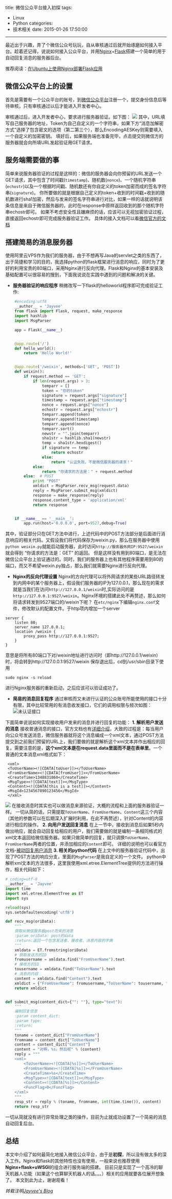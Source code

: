 title: 微信公众平台接入初探
tags:
  - Linux
  - Python
categories:
  - 技术相关
date: 2015-01-26 17:50:00
---
最近出于兴趣，弄了个微信公众号玩玩，自从审核通过后就开始琢磨如何接入平台。趁着还记得，说说如何接入公众平台，并用[Nginx](http://nginx.org/)+[Flask](http://flask.pocoo.org/)搭建一个简单的用于自动回复消息的服务器后台。
<!--more-->
推荐阅读：[在Ubuntu上使用Nginx部署Flask应用](http://www.oschina.net/translate/serving-flask-with-nginx-on-ubuntu?cmp)

## 微信公众平台上的设置
首先是需要有一个公众平台的账号，到[微信公众平台](https://mp.weixin.qq.com)注册一个，提交身份信息后等待审核，只有审核通过以后才能进入开发者中心。

审核通过后，进入开发者中心，要求进行服务器验证。如下图：
![](http://mp.weixin.qq.com/wiki/static/assets/ce21f9e7d08b0f553032261b23c43b77.png)
其中，URL填写自己服务器的地址，Token为自己自定义的一个字符串，如果下方“消息加解密方式”选择了包含密文的选项（第二第三个），那么EncodingAESKey则需要填入一个自定义的加密密钥。
填好后，如果服务端也准备完毕，点击提交则微信方的服务器就会向所填URL发起验证用GET请求。

## 服务端需要做的事
简单来说服务器验证的过程是这样的：微信的服务器会向你预留的URL发送一个GET请求，其中包含了时间戳(`timestamp`)、随机数(`nonce`)、一个随机字符串(`echostr`)以及一个根据时间戳、随机数还有你自定义的token加密而成的签名字符串(`signature`)。
你所要做的就是根据自己定义的token+收到的时间戳+收到的随机数进行sha1加密，然后与发来的签名字符串进行对比，如果一样的话就说明该条信息是来自于微信服务器的，此时在response中原样返回收到的那个随机字符串echostr即可。
如果不考虑安全性且嫌麻烦的话，应该可以无视加密验证过程，直接返回echostr即可完成服务器验证工作。
具体的接入文档可以看[微信官方的文档](http://mp.weixin.qq.com/wiki/17/2d4265491f12608cd170a95559800f2d.html#)

## 搭建简易的消息服务器
使用阿里云VPS作为我们的服务器，由于不想再写Java的servlet之类的东西了，出于简捷和学习的目的，我选择python的flask框架进行消息的响应，同时为了更好的利用宝贵的80端口，采用Nginx进行反向代理。Flask和Nginx的基本安装及基础配置可以很容易的搜到，下面我说说在实践中遇到的问题和解决的关键。
- **服务器验证的响应程序**
稍微改写一下flask的helloworld程序即可完成验证工作:

```python
    #encoding:utf8
    __author__ = 'Jayvee'
    from flask import Flask, request, make_response
    import hashlib
    import MsgParser

    app = Flask(__name__)


    @app.route('/')
    def hello_world():
        return 'Hello World!'


    @app.route('/weixin', methods=['GET', 'POST'])
    def weixin():
        if request.method == 'GET':
            if len(request.args) > 3:
                temparr = []
                token = "你的token"
                signature = request.args["signature"]
                timestamp = request.args["timestamp"]
                nonce = request.args["nonce"]
                echostr = request.args["echostr"]
                temparr.append(token)
                temparr.append(timestamp)
                temparr.append(nonce)
                temparr.sort()
                newstr = "".join(temparr)
                sha1str = hashlib.sha1(newstr)
                temp = sha1str.hexdigest()
                if signature == temp:
                    return echostr
                else:
                    return "认证失败，不是微信服务器的请求！"
            else:
                return "你请求的方法是：" + request.method
        else:  # POST
            print "POST"
            xmldict = MsgParser.recv_msg(request.data)
            reply = MsgParser.submit_msg(xmldict)
            response = make_response(reply)
            response.content_type = 'application/xml'
            return response


    if __name__ == '__main__':
        app.run(host='0.0.0.0', port=9527,debug=True)
```
其中，验证部分只在GET方法中进行，上述代码中的POST方法部分是后面进行消息响应的相关代码。又假设我们将代码保存为weixin.py，那么在服务器中使用`python weixin.py`就能启动服务器，此时访问`http://服务器外网IP:9527/weixin` 就会得到 “你请求的方法是：GET” 的返回。
但是这样没有用到80端口，是无法在微信公众平台上验证通过的。同时，我们的服务器上也有其他程序需要用到80的端口，而又不希望weixin.py独占，那么我们就需要Nginx进行反向代理。
- **Nginx的反向代理设置**
Nginx的方向代理可以将外网请求的某些URL路径转发到内网中的某个服务器上，假设我们服务器的IP为127.0.0.1，那么现在的需求就是当我们在访问`http://127.0.0.1/weixin`时,实际访问的是`http://127.0.0.1:9527/weixin`。Nginx环境的搭建此处不再赘述，那么如何将请求转发到9527端口的/weixin下呢？
在`etc/nginx`下编辑`nginx.conf`文件，修改默认的配置文件。于http项内增加一个server

```
server {
	listen 80;
	server_name 127.0.0.1;
	location /weixin {
		proxy_pass http://127.0.0.1:9527;   
	}
}
```
意思是将所有80端口下对/weixin地址进行访问时（即http://127.0.0.1/weixin） 时，将会转到http://127.0.0.1:9527/weixin
保存退出后，cd到/usr/sbin目录下使用

```
sudo nginx -s reload
```
进行Nginx服务器的重新启动，之后应该可以验证成功了。
- **简易的消息回复程序**
通过审核而又未进行认证的公众账号所能使用的接口十分有限，其中比较常用的有消息收发接口，它们的调用权限与频次如图：
![未认证接口](http://jayveestorage.qiniudn.com/图片外链搜狗截图15年01月27日0339_1.png)

下面简单说说如何实现接收用户发来的消息并进行回复的功能：
**1. 解析用户发送的消息**
接收普通消息的接口，官方文档也有[详细介绍](http://mp.weixin.qq.com/wiki/10/79502792eef98d6e0c6e1739da387346.html)，大致的过程是：每当用户向公众号发送消息，微信服务器就将这个消息编成一个xml文本，通过POST方法提交到之前我们预留的URL上，我们要做的就是解析这个xml文本并作出相应的回复。需要注意的是，**这个xml文本是在request.data里面而不是在表单里**。一个普通的文本消息xml格式如下：  

```
 <xml>
 <ToUserName><![CDATA[toUser]]></ToUserName>
 <FromUserName><![CDATA[fromUser]]></FromUserName> 
 <CreateTime>1348831860</CreateTime>
 <MsgType><![CDATA[text]]></MsgType>
 <Content><![CDATA[this is a test]]></Content>
 <MsgId>1234567890123456</MsgId>
 </xml>
```
![](http://jayveestorage.qiniudn.com/图片外链QQ截图20150127133941.png)
在接收消息时其实也可以做消息来源验证，大概的流程和上面的服务器验证一样。
一切从简的话，只需提取`ToUserName`、`FromUserName`、`Content`这三个内容（其他的参数可以在后期深入扩展时利用，在此不再赘述），针对Content的内容进行相应的操作。
**2. 向用户发送回复消息**
在上一节中，接收到消息后如果5秒内做出响应，就会自动回复给相应的用户，我们需要做的就是编制一条相同格式的xml文本返回给微信服务器。如果只做简单的回复，就只调换`ToUserName`、`FromUserName`两者的位置，并添加相应的`Content`即可。
详细的说明也可以看官方文档-[被动回复用户消息](http://mp.weixin.qq.com/wiki/14/89b871b5466b19b3efa4ada8e577d45e.html)
**3. 相关的python代码**
在上文中的服务器验证代码中，出现了POST方法的响应分支，里面的`MsgParser`是我自定义的一个文件。
python中解析xml文本的方法很多，这里我使用xml.etree.ElementTree提供的方法进行操作，相关代码如下：

```python
# coding=utf-8
__author__ = 'Jayvee'
import time
import xml.etree.ElementTree as ET
import sys

reload(sys)
sys.setdefaultencoding('utf8')

def recv_msg(oriData):
    """
    获取从微信服务器post而来的消息
    :param oriData: post的data
    :return:返回一个包含发送者、接收者、消息内容的字典
    """
    xmldata = ET.fromstring(oriData)
    # 获取发送方的ID
    fromusername = xmldata.find("FromUserName").text
    # 接收方的ID
    tousername = xmldata.find("ToUserName").text
    # 消息的内容
    content = xmldata.find("Content").text
    xmldict = {"FromUserName": fromusername,"ToUserName": tousername, "Content": content}
    return xmldict


def submit_msg(content_dict={"": ""}, type="text"):
    """
    编制回复信息
    :param content_dict:
    :param type:
    :return:
    """
    toname = content_dict["FromUserName"]
    fromname = content_dict["ToUserName"]
    content = content_dict["Content"]
    content = "对啊，%s，然后呢" % (content)
    reply = """
    <xml>
        <ToUserName><![CDATA[%s]]></ToUserName>
        <FromUserName><![CDATA[%s]]></FromUserName>
        <CreateTime>%s</CreateTime>
        <MsgType><![CDATA[text]]></MsgType>
        <Content><![CDATA[%s]]></Content>
        <FuncFlag>0</FuncFlag>
    </xml>
	"""
    resp_str = reply % (toname, fromname, int(time.time()), content)
    return resp_str
```
一切从简就没有进行异常处理之类的操作，目前为止就成功设置了一个简易的消息自动回复后台。

## 总结
本文中介绍了如何最简化地接入微信公众平台，由于是**初探**，所以没有做太多的深入工作。Nginx和flask的其他特性也没有使用，一般来说也推荐使用**Nginx+flask+uWSGI**的组合进行服务端的搭建。
目前只是实现了一个高冷的聊天机器人功能（如果这个也算聊天机器人的话。。。）相关的应用就要各位展开想象了。
本文到此为止，谢谢观看！


*转载注明[Jayvee's Blog](http://jayveehe.github.io/2015/01/26/nginx-flask/)*
